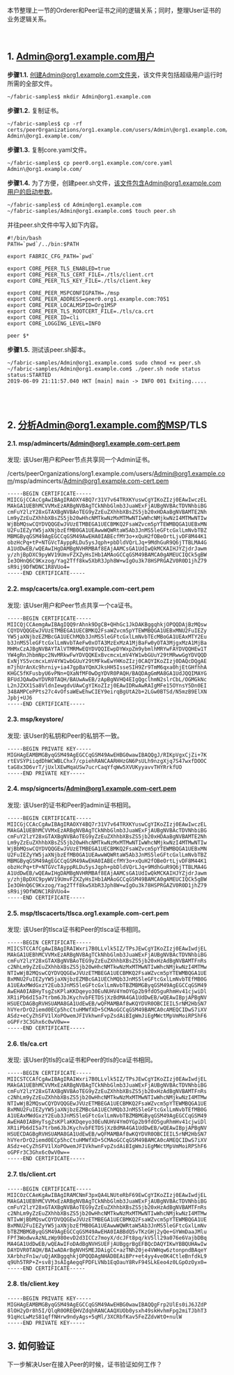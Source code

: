 本节整理上一节的Orderer和Peer证书之间的逻辑关系；同时，整理User证书的业务逻辑关系。

<br />

## 1. Admin@org1.example.com用户
**步骤1.1.** 创建Admin@org1.example.com文件夹，该文件夹包括超级用户运行时所需的全部文件。

```shell
~/fabric-samples$ mkdir Admin@org1.example.com
```

**步骤1.2.** 复制证书。

```shell
~/fabric-samples$ cp -rf certs/peerOrganizations/org1.example.com/users/Admin\@org1.example.com/* Admin\@org1.example.com/
```

**步骤1.3.** 复制core.yaml文件。

```shell
~/fabric-samples$ cp peer0.org1.example.com/core.yaml  Admin\@org1.example.com/
```

**步骤1.4.** 为了方便，创建peer.sh文件，该文件包含Admin@org1.example.com用户的启动参数。

```shell
~/fabric-samples$ cd Admin@org1.example.com
~/fabric-samples/Admin@org1.example.com$ touch peer.sh
```

并往peer.sh文件中写入如下内容。

```shell
#!/bin/bash
PATH=`pwd`/../bin:$PATH

export FABRIC_CFG_PATH=`pwd`

export CORE_PEER_TLS_ENABLED=true
export CORE_PEER_TLS_CERT_FILE=./tls/client.crt
export CORE_PEER_TLS_KEY_FILE=./tls/client.key

export CORE_PEER_MSPCONFIGPATH=./msp
export CORE_PEER_ADDRESS=peer0.org1.example.com:7051
export CORE_PEER_LOCALMSPID=Org1MSP
export CORE_PEER_TLS_ROOTCERT_FILE=./tls/ca.crt
export CORE_PEER_ID=cli
export CORE_LOGGING_LEVEL=INFO

peer $*
```

**步骤1.5.** 测试该peer.sh脚本。

```shell
~/fabric-samples/Admin@org1.example.com$ sudo chmod +x peer.sh
~/fabric-samples/Admin@org1.example.com$ ./peer.sh node status
status:STARTED 
2019-06-09 21:11:57.040 HKT [main] main -> INFO 001 Exiting.....
```


<br />
<br />



## 2. 分析Admin@org1.example.com的MSP/TLS


#### 2.1. msp/admincerts/Admin@org1.example.com-cert.pem

发现: 该User用户和Peer节点共享同一个Admin证书。


/certs/peerOrganizations/org1.example.com/users/Admin@org1.example.com/msp/admincerts/Admin@org1.example.com-cert.pem

```shell
-----BEGIN CERTIFICATE-----
MIICGjCCAcCgAwIBAgIRAOXY4BQ7r31V7v64TRXKYuswCgYIKoZIzj0EAwIwczEL
MAkGA1UEBhMCVVMxEzARBgNVBAgTCkNhbGlmb3JuaWExFjAUBgNVBAcTDVNhbiBG
cmFuY2lzY28xGTAXBgNVBAoTEG9yZzEuZXhhbXBsZS5jb20xHDAaBgNVBAMTE2Nh
Lm9yZzEuZXhhbXBsZS5jb20wHhcNMTkwNzMxMTMwNTIwWhcNMjkwNzI4MTMwNTIw
WjBbMQswCQYDVQQGEwJVUzETMBEGA1UECBMKQ2FsaWZvcm5pYTEWMBQGA1UEBxMN
U2FuIEZyYW5jaXNjbzEfMB0GA1UEAwwWQWRtaW5Ab3JnMS5leGFtcGxlLmNvbTBZ
MBMGByqGSM49AgEGCCqGSM49AwEHA0IABEcfMY3o+xQuH2fOBeOrtLjvDF8M44K1
obzHcPq+tP+NTGVcTAyppRLDu5ysJqph+pbDldVQrLJq+9MdhGuR9Q6jTTBLMA4G
A1UdDwEB/wQEAwIHgDAMBgNVHRMBAf8EAjAAMCsGA1UdIwQkMCKAIHJYZjdrJawm
y/zhjBpDXC9pyWV19UmvFZXZyHsIHb1AMAoGCCqGSM49BAMCA0gAMEUCIQCk5gBW
Ie3OHnQ6C9Kxzog/Yag2Tff8kw5XbR3Jph8W+wIgOu3k78HSPRGAZV0R0D1jhZ79
sR9ij9DfWDNC1R8VUo4=
-----END CERTIFICATE-----
```




#### 2.2. msp/cacerts/ca.org1.example.com-cert.pem

发现: 该User用户和Peer节点共享一个ca证书。


```shell
-----BEGIN CERTIFICATE-----
MIICQjCCAemgAwIBAgIQQ9rAhnk9DgCB+QHhGc1JkDAKBggqhkjOPQQDAjBzMQsw
CQYDVQQGEwJVUzETMBEGA1UECBMKQ2FsaWZvcm5pYTEWMBQGA1UEBxMNU2FuIEZy
YW5jaXNjbzEZMBcGA1UEChMQb3JnMS5leGFtcGxlLmNvbTEcMBoGA1UEAxMTY2Eu
b3JnMS5leGFtcGxlLmNvbTAeFw0xOTA3MzExMzA1MjBaFw0yOTA3MjgxMzA1MjBa
MHMxCzAJBgNVBAYTAlVTMRMwEQYDVQQIEwpDYWxpZm9ybmlhMRYwFAYDVQQHEw1T
YW4gRnJhbmNpc2NvMRkwFwYDVQQKExBvcmcxLmV4YW1wbGUuY29tMRwwGgYDVQQD
ExNjYS5vcmcxLmV4YW1wbGUuY29tMFkwEwYHKoZIzj0CAQYIKoZIzj0DAQcDQgAE
m7jhUrAnXc9hrniy+ia47gpBaYQmXJksHH5IsseSIH9Zr9TmM6qxa0hjEtGHfhhA
KHGC5fKFusbyU6vPNn+QXaNfMF0wDgYDVR0PAQH/BAQDAgGmMA8GA1UdJQQIMAYG
BFUdJQAwDwYDVR0TAQH/BAUwAwEB/zApBgNVHQ4EIgQgclhmN2slrCbL/OGMGkNc
L2nJZXX1Sa8VldnIewgdvUAwCgYIKoZIzj0EAwIDRwAwRAIgMFe15OYnsY5Dn0EI
348AMPCePPts27c4vOfsaWEwEhwCIEY9eirqBgUtA2b+2LGw0BTSd/N5mzB9ElXN
Jpbj+UJ6
-----END CERTIFICATE-----
```



#### 2.3. msp/keystore/

发现: 该User的私钥和Peer的私钥不一致。


```shell
-----BEGIN PRIVATE KEY-----
MIGHAgEAMBMGByqGSM49AgEGCCqGSM49AwEHBG0wawIBAQQgJ/RIKpVgxCjZi+7K
rtEVSYPiiqdDhWCWBLChx7/cpiehRANCAARHHzGN6PsULh9nzgXjq7S47wxfDOOC
taG8x3D6vrT/jUxlXEwMqaUSw7ucrCaqYfqWw5XVUKyyavvTHYRrkfUO
-----END PRIVATE KEY-----
```


#### 2.4. msp/signcerts/Admin@org1.example.com-cert.pem

发现: 该User的证书和Peer的admin证书相同。

```shell
-----BEGIN CERTIFICATE-----
MIICGjCCAcCgAwIBAgIRAOXY4BQ7r31V7v64TRXKYuswCgYIKoZIzj0EAwIwczEL
MAkGA1UEBhMCVVMxEzARBgNVBAgTCkNhbGlmb3JuaWExFjAUBgNVBAcTDVNhbiBG
cmFuY2lzY28xGTAXBgNVBAoTEG9yZzEuZXhhbXBsZS5jb20xHDAaBgNVBAMTE2Nh
Lm9yZzEuZXhhbXBsZS5jb20wHhcNMTkwNzMxMTMwNTIwWhcNMjkwNzI4MTMwNTIw
WjBbMQswCQYDVQQGEwJVUzETMBEGA1UECBMKQ2FsaWZvcm5pYTEWMBQGA1UEBxMN
U2FuIEZyYW5jaXNjbzEfMB0GA1UEAwwWQWRtaW5Ab3JnMS5leGFtcGxlLmNvbTBZ
MBMGByqGSM49AgEGCCqGSM49AwEHA0IABEcfMY3o+xQuH2fOBeOrtLjvDF8M44K1
obzHcPq+tP+NTGVcTAyppRLDu5ysJqph+pbDldVQrLJq+9MdhGuR9Q6jTTBLMA4G
A1UdDwEB/wQEAwIHgDAMBgNVHRMBAf8EAjAAMCsGA1UdIwQkMCKAIHJYZjdrJawm
y/zhjBpDXC9pyWV19UmvFZXZyHsIHb1AMAoGCCqGSM49BAMCA0gAMEUCIQCk5gBW
Ie3OHnQ6C9Kxzog/Yag2Tff8kw5XbR3Jph8W+wIgOu3k78HSPRGAZV0R0D1jhZ79
sR9ij9DfWDNC1R8VUo4=
-----END CERTIFICATE-----
```




#### 2.5. msp/tlscacerts/tlsca.org1.example.com-cert.pem

发现: 该User的tlsca证书和Peer的tlsca证书相同。


```shell
-----BEGIN CERTIFICATE-----
MIICSTCCAfCgAwIBAgIRAIWxri7B0LLvlk5IZ/TPsJEwCgYIKoZIzj0EAwIwdjEL
MAkGA1UEBhMCVVMxEzARBgNVBAgTCkNhbGlmb3JuaWExFjAUBgNVBAcTDVNhbiBG
cmFuY2lzY28xGTAXBgNVBAoTEG9yZzEuZXhhbXBsZS5jb20xHzAdBgNVBAMTFnRs
c2NhLm9yZzEuZXhhbXBsZS5jb20wHhcNMTkwNzMxMTMwNTIwWhcNMjkwNzI4MTMw
NTIwWjB2MQswCQYDVQQGEwJVUzETMBEGA1UECBMKQ2FsaWZvcm5pYTEWMBQGA1UE
BxMNU2FuIEZyYW5jaXNjbzEZMBcGA1UEChMQb3JnMS5leGFtcGxlLmNvbTEfMB0G
A1UEAxMWdGxzY2Eub3JnMS5leGFtcGxlLmNvbTBZMBMGByqGSM49AgEGCCqGSM49
AwEHA0IABHyTsgZsKPlaKKDqeyo30EuNUHV4YmOYGp2b9fdO5guRhmHv41cjwiDl
XR1iPb6dI5a7trbm6JbJKychvbFETDSjXzBdMA4GA1UdDwEB/wQEAwIBpjAPBgNV
HSUECDAGBgRVHSUAMA8GA1UdEwEB/wQFMAMBAf8wKQYDVR0OBCIEIL5rNM2HbSN7
hVYerDrO2iemd0ECp5hcCtuHMWfXD+5CMAoGCCqGSM49BAMCA0cAMEQCIDwS7iXV
ASdz+eCyZhSFV1lXoPOwemJFIVkhwnFvpZsdAiBIgWmJiEgMWctMpVmMoiRPShF6
oGPFr3C3Ghx6c0wV0w==
-----END CERTIFICATE-----
```



#### 2.6. tls/ca.crt

发现: 该User的tls的ca证书和Peer的tls的ca证书相同。

```shell
-----BEGIN CERTIFICATE-----
MIICSTCCAfCgAwIBAgIRAIWxri7B0LLvlk5IZ/TPsJEwCgYIKoZIzj0EAwIwdjEL
MAkGA1UEBhMCVVMxEzARBgNVBAgTCkNhbGlmb3JuaWExFjAUBgNVBAcTDVNhbiBG
cmFuY2lzY28xGTAXBgNVBAoTEG9yZzEuZXhhbXBsZS5jb20xHzAdBgNVBAMTFnRs
c2NhLm9yZzEuZXhhbXBsZS5jb20wHhcNMTkwNzMxMTMwNTIwWhcNMjkwNzI4MTMw
NTIwWjB2MQswCQYDVQQGEwJVUzETMBEGA1UECBMKQ2FsaWZvcm5pYTEWMBQGA1UE
BxMNU2FuIEZyYW5jaXNjbzEZMBcGA1UEChMQb3JnMS5leGFtcGxlLmNvbTEfMB0G
A1UEAxMWdGxzY2Eub3JnMS5leGFtcGxlLmNvbTBZMBMGByqGSM49AgEGCCqGSM49
AwEHA0IABHyTsgZsKPlaKKDqeyo30EuNUHV4YmOYGp2b9fdO5guRhmHv41cjwiDl
XR1iPb6dI5a7trbm6JbJKychvbFETDSjXzBdMA4GA1UdDwEB/wQEAwIBpjAPBgNV
HSUECDAGBgRVHSUAMA8GA1UdEwEB/wQFMAMBAf8wKQYDVR0OBCIEIL5rNM2HbSN7
hVYerDrO2iemd0ECp5hcCtuHMWfXD+5CMAoGCCqGSM49BAMCA0cAMEQCIDwS7iXV
ASdz+eCyZhSFV1lXoPOwemJFIVkhwnFvpZsdAiBIgWmJiEgMWctMpVmMoiRPShF6
oGPFr3C3Ghx6c0wV0w==
-----END CERTIFICATE-----
```



#### 2.7. tls/client.crt
```shell
-----BEGIN CERTIFICATE-----
MIICOzCCAeKgAwIBAgIRAMCNmF3pxQA4LNUteRbF69EwCgYIKoZIzj0EAwIwdjEL
MAkGA1UEBhMCVVMxEzARBgNVBAgTCkNhbGlmb3JuaWExFjAUBgNVBAcTDVNhbiBG
cmFuY2lzY28xGTAXBgNVBAoTEG9yZzEuZXhhbXBsZS5jb20xHzAdBgNVBAMTFnRs
c2NhLm9yZzEuZXhhbXBsZS5jb20wHhcNMTkwNzMxMTMwNTIwWhcNMjkwNzI4MTMw
NTIwWjBbMQswCQYDVQQGEwJVUzETMBEGA1UECBMKQ2FsaWZvcm5pYTEWMBQGA1UE
BxMNU2FuIEZyYW5jaXNjbzEfMB0GA1UEAwwWQWRtaW5Ab3JnMS5leGFtcGxlLmNv
bTBZMBMGByqGSM49AgEGCCqGSM49AwEHA0IABBdQ5vTKzGHj2yQe+GYWmDaaJMlu
FPf3WodwvAzNLzWp980evD2d3ICCz7moyX/dcJFt8pq/kV5ll29a076e6VajbDBq
MA4GA1UdDwEB/wQEAwIFoDAdBgNVHSUEFjAUBggrBgEFBQcDAQYIKwYBBQUHAwIw
DAYDVR0TAQH/BAIwADArBgNVHSMEJDAigCC+azTNh20je4VWHqw6ztonpndBAqeY
XArbhzFn1w/uQjAKBggqhkjOPQQDAgNHADBEAiBPr+et4yy4ve0K4CtleBnfdkL9
q9Uh5TRP+Z+sv8j3sAIgAegqFPDFLVNb1EqOauY8RvF94SLkEeo4z0LGpOzOyx0=
-----END CERTIFICATE-----
```

#### 2.8. tls/client.key
```shell
-----BEGIN PRIVATE KEY-----
MIGHAgEAMBMGByqGSM49AgEGCCqGSM49AwEHBG0wawIBAQQgFrp2UlEs0iJ6JZdP
8lOH2yDr8h5I/QlqR0OREQHVZdqhRANCAAQXUOb0ysxh49skHvhmFpg2miTJbhT3
91qHcLwMzS81qffNHrw9ndyAgs+5qMl/3XCRbfKav5FeZZdvWtO+nulW
-----END PRIVATE KEY-----
```



## 3. 如何验证

下一步解决User在接入Peer的时候，证书验证如何工作？


